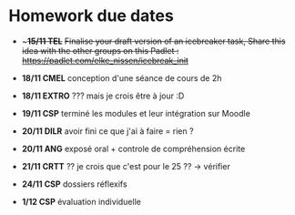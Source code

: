 # Homework due dates

- ~**~~15/11	TEL~~**
~~Finalise your draft version of an icebreaker task, Share this idea with the other groups on this Padlet : https://padlet.com/elke_nissen/icebreak_init~~

- **18/11	CMEL**
conception d'une séance de cours de 2h

- **18/11	EXTRO**
??? mais je crois être à jour :D

- **19/11	CSP**
terminé les modules et leur intégration sur Moodle

- **20/11	DILR**
avoir fini ce que j'ai à faire = rien ?

- **20/11	ANG**
exposé oral + controle de compréhension écrite

- **21/11	CRTT**
?? je crois que c'est pour le 25 ?? -> vérifier

- **24/11	CSP**
dossiers réflexifs

- **1/12	CSP**
évaluation individuelle